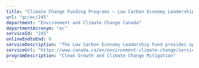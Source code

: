 ```yaml
---
title: "Climate Change Funding Programs – Low Carbon Economy Leadership Fund"
url: "gc/ec/245"
department: "Environment and Climate Change Canada"
departmentAcronym: "ec"
serviceId: "245"
onlineEndtoEnd: 0
serviceDescription: "The Low Carbon Economy Leadership Fund provides up to $1.4 billion to provinces and territories that have adopted the Pancanadian Framework. This fund helps them deliver on their commitments to reduce their GHG emissions."
serviceUrl: "https://www.canada.ca/en/environment-climate-change/services/climate-change/low-carbon-economy-fund.html"
programDescription: "Clean Growth and Climate Change Mitigation"
---
```

